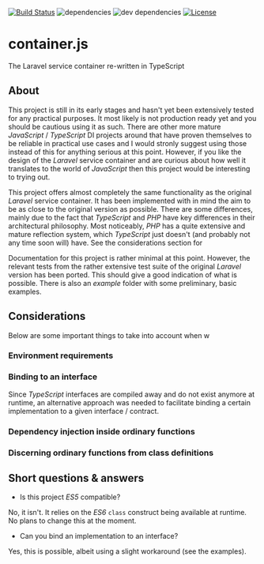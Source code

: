 [![Build Status](https://travis-ci.org/michaeldzjap/container.js.svg?branch=master)](https://travis-ci.org/michaeldzjap/container.js)
![dependencies](https://img.shields.io/david/michaeldzjap/container.js.svg)
![dev dependencies](https://img.shields.io/david/dev/michaeldzjap/container.js.svg)
[![License](https://img.shields.io/npm/l/container.js.svg)](https://github.com/michaeldzjap/container.js/blob/master/LICENSE)

# container.js
The Laravel service container re-written in TypeScript

## About
This project is still in its early stages and hasn't yet been extensively tested for any practical purposes. It most likely is not production ready yet and you should be cautious using it as such. There are other more mature _JavaScript_ / _TypeScript_ DI projects around that have proven themselves to be reliable in practical use cases and I would stronly suggest using those instead of this for anything serious at this point. However, if you like the design of the _Laravel_ service container and are curious about how well it translates to the world of _JavaScript_ then this project would be interesting to trying out.

This project offers almost completely the same functionality as the original _Laravel_ service container. It has been implemented with in mind the aim to be as close to the original version as possible. There are some differences, mainly due to the fact that _TypeScript_ and _PHP_ have key differences in their architectural philosophy. Most noticeably, _PHP_ has a quite extensive and mature reflection system, which _TypeScript_ just doesn't (and probably not any time soon will) have. See the considerations section for 

Documentation for this project is rather minimal at this point. However, the relevant tests from the rather extensive test suite of the original _Laravel_ version has been ported. This should give a good indication of what is possible. There is also an _example_ folder with some preliminary, basic examples.

## Considerations
Below are some important things to take into account when w

### Environment requirements

### Binding to an interface
Since _TypeScript_ interfaces are compiled away and do not exist anymore at runtime, an alternative approach was needed to facilitate binding a certain implementation to a given interface / contract.

### Dependency injection inside ordinary functions

### Discerning ordinary functions from class definitions

## Short questions & answers
- Is this project _ES5_ compatible?

No, it isn't. It relies on the _ES6_ `class` construct being available at runtime. No plans to change this at the moment.

- Can you bind an implementation to an interface?

Yes, this is possible, albeit using a slight workaround (see the examples).
